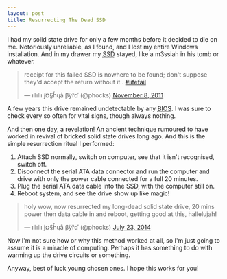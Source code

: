 ```yaml
---
layout: post
title: Resurrecting The Dead SSD
---
```


I had my solid state drive for only a few months before it decided to die on me. Notoriously unreliable, as I found, and I lost my entire Windows installation. And in my drawer my <abbr title="Solid State Drive">SSD</abbr> stayed, like a m3ssiah in his tomb or whatever.

<blockquote class="twitter-tweet" lang="en"><p>receipt for this failed SSD is nowhere to be found; don&#39;t suppose they&#39;d accept the return without it.. <a href="https://twitter.com/hashtag/lifefail?src=hash">#lifefail</a></p>&mdash; ıllıllı j¤§ȟɥå βÿȑď (@phocks) <a href="https://twitter.com/phocks/statuses/134037288224165889">November 8, 2011</a></blockquote>
<script async src="//platform.twitter.com/widgets.js" charset="utf-8"></script>

A few years this drive remained undetectable by any <abbr title="Basic Input Output System">BIOS</abbr>. I was sure to check every so often for vital signs, though always nothing.

And then one day, a revelation! An ancient technique rumoured to have worked in revival of bricked solid state drives long ago. And this is the simple resurrection ritual I performed:

1. Attach SSD normally, switch on computer, see that it isn't recognised, switch off.
2. Disconnect the serial ATA data connector and run the computer and drive with only the power cable connected for a full 20 minutes.
3. Plug the serial ATA data cable into the SSD, with the computer still on.
4. Reboot system, and see the drive show up like magic!

<blockquote class="twitter-tweet" lang="en"><p>holy wow, now resurrected my long-dead solid state drive, 20 mins power then data cable in and reboot, getting good at this, hallelujah!</p>&mdash; ıllıllı j¤§ȟɥå βÿȑď (@phocks) <a href="https://twitter.com/phocks/statuses/491794462805209088">July 23, 2014</a></blockquote>
<script async src="//platform.twitter.com/widgets.js" charset="utf-8"></script>

Now I'm not sure how or why this method worked at all, so I'm just going to assume it is a miracle of computing. Perhaps it has something to do with warming up the drive circuits or something. 

Anyway, best of luck young chosen ones. I hope this works for you!